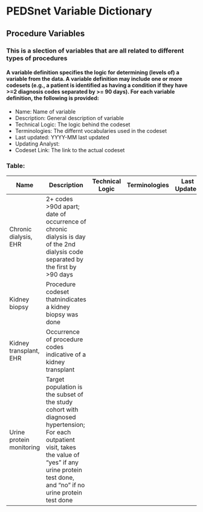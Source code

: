 # PEDSnet Variable Dictionary

## Procedure Variables

### This is a slection of variables that are all related to different types of procedures

#### A variable definition specifies the logic for determining (levels of) a variable from the data. A variable definition may include one or more codesets (e.g., a patient is identified as having a condition if they have >=2 diagnosis codes separated by >= 90 days). For each variable definition, the following is provided:
* Name: Name of variable
* Description: General description of variable
* Technical Logic: The logic behind the codeset
* Terminologies: The differnt vocabularies used in the codeset
* Last updated: YYYY-MM last updated
* Updating Analyst:
* Codeset Link: The link to the actual codeset

### Table:

| Name | Description | Technical Logic | Terminologies | Last Updated | Updating Analyst  | Codeset Link |
|------|-------------|-----------------|---------------|--------------|-------------------|--------------|
| Chronic dialysis, EHR | 2+ codes >90d apart; date of occurrence of chronic dialysis is day of the 2nd dialysis code separated by the first by >90 days | | | | | [dialysis](https://github.com/PRESERVE-Coordinating-Center/preserve_codesets/blob/main/procedure/kidney_dialysis_px.csv) |
| Kidney biopsy | Procedure codeset thatnindicates a kidney biopsy was done | | | | | kidney_biopsy |
| Kidney transplant, EHR | Occurrence of procedure codes indicative of a kidney transplant | | | | | [kidney_transplant](https://github.com/PRESERVE-Coordinating-Center/preserve_codesets/blob/main/procedure/kidney_transplant_px.csv) |
| Urine protein monitoring | Target population is the subset of the study cohort with diagnosed hypertension; For each outpatient visit, takes the value of “yes” if any urine protein test done, and “no” if no urine protein test done | | | | | urine_protein_quant |
